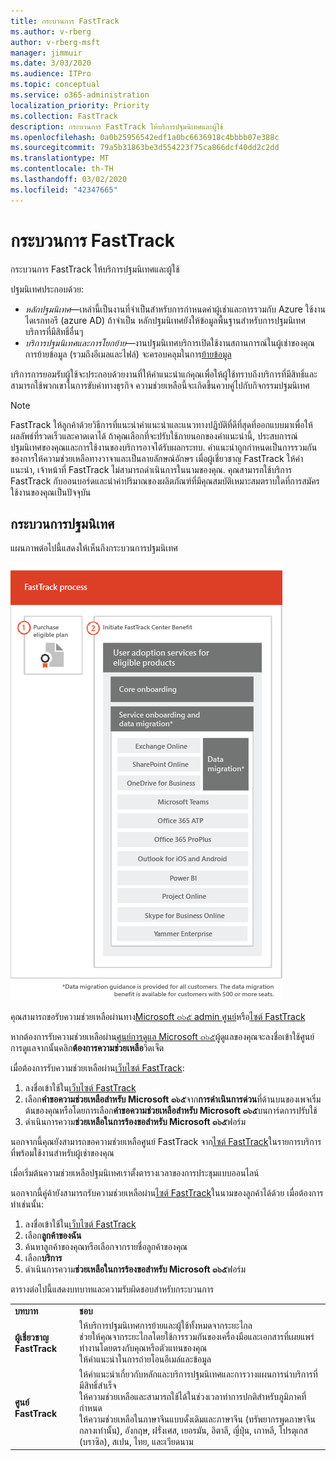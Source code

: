 ```yaml
---
title: กระบวนการ FastTrack
ms.author: v-rberg
author: v-rberg-msft
manager: jimmuir
ms.date: 3/03/2020
ms.audience: ITPro
ms.topic: conceptual
ms.service: o365-administration
localization_priority: Priority
ms.collection: FastTrack
description: กระบวนการ FastTrack ให้บริการปฐมนิเทศและผู้ใช้
ms.openlocfilehash: 0a0b25956542edf1a0bc6636918c4bbbb07e388c
ms.sourcegitcommit: 79a5b31863be3d554223f75ca866dcf40dd2c2dd
ms.translationtype: MT
ms.contentlocale: th-TH
ms.lasthandoff: 03/02/2020
ms.locfileid: "42347665"
---
```

# <a name="the-fasttrack-process"></a>กระบวนการ FastTrack

กระบวนการ FastTrack ให้บริการปฐมนิเทศและผู้ใช้ 
  
ปฐมนิเทศประกอบด้วย:
  
- *หลักปฐมนิเทศ*—เหล่านี้เป็นงานที่จำเป็นสำหรับการกำหนดค่าผู้เช่าและการรวมกับ Azure ใช้งานไดเรกทอรี (azure AD) ถ้าจำเป็น หลักปฐมนิเทศยังให้ข้อมูลพื้นฐานสำหรับการปฐมนิเทศบริการที่มีสิทธิ์อื่นๆ 
- *บริการปฐมนิเทศและการโยกย้าย*—งานปฐมนิเทศบริการเปิดใช้งานสถานการณ์ในผู้เช่าของคุณ การย้ายข้อมูล (รวมถึงอีเมลและไฟล์) จะครอบคลุมในการ[ย้ายข้อมูล](O365-data-migration.md) 
    
บริการการยอมรับผู้ใช้จะประกอบด้วยงานที่ให้คำแนะนำแก่คุณเพื่อให้ผู้ใช้ทราบถึงบริการที่มีสิทธิ์และสามารถใช้พวกเขาในการขับค่าทางธุรกิจ ความช่วยเหลือนี้จะเกิดขึ้นควบคู่ไปกับกิจกรรมปฐมนิเทศ
  
> [!NOTE]
> FastTrack ให้ลูกค้าด้วยวิธีการที่แนะนำคำแนะนำและแนวทางปฏิบัติที่ดีที่สุดที่ออกแบบมาเพื่อให้ผลลัพธ์ที่รวดเร็วและคาดเดาได้ ถ้าคุณเลือกที่จะปรับใช้ภายนอกของคำแนะนำนี้, ประสบการณ์ปฐมนิเทศของคุณและการใช้งานของบริการอาจได้รับผลกระทบ. คำแนะนำถูกกำหนดเป็นการรวมกันของการให้ความช่วยเหลือทางวาจาและเป็นลายลักษณ์อักษร เมื่อผู้เชี่ยวชาญ FastTrack ให้คำแนะนำ, เจ้าหน้าที่ FastTrack ไม่สามารถดำเนินการในนามของคุณ. คุณสามารถใช้บริการ FastTrack กับออนบอร์ดและนำค่าปริมาณของผลิตภัณฑ์ที่มีคุณสมบัติเหมาะสมตราบใดที่การสมัครใช้งานของคุณเป็นปัจจุบัน 
  
## <a name="the-onboarding-process"></a>กระบวนการปฐมนิเทศ

แผนภาพต่อไปนี้แสดงให้เห็นถึงกระบวนการปฐมนิเทศ
  
![ระยะเวลาในการใช้ประโยชน์ปฐมนิเทศ](media/O365-Onboarding-Timeline.png)
  
คุณสามารถขอรับความช่วยเหลือผ่านทาง[Microsoft ๓๖๕ admin ศูนย์](https://go.microsoft.com/fwlink/?linkid=2032704)หรือ[ไซต์ FastTrack](https://go.microsoft.com/fwlink/?linkid=780698) 

หากต้องการรับความช่วยเหลือผ่าน[ศูนย์การดูแล Microsoft ๓๖๕](https://go.microsoft.com/fwlink/?linkid=2032704)ผู้ดูแลของคุณจะลงชื่อเข้าใช้ศูนย์การดูแลจากนั้นคลิก**ต้องการความช่วยเหลือ**วิดเจ็ต 

เมื่อต้องการรับความช่วยเหลือผ่าน[เว็บไซต์ FastTrack](https://go.microsoft.com/fwlink/?linkid=780698): 
1.  ลงชื่อเข้าใช้ใน[เว็บไซต์ FastTrack](https://go.microsoft.com/fwlink/?linkid=780698) 
2.  เลือก**คำขอความช่วยเหลือสำหรับ Microsoft ๓๖๕**จาก**การดำเนินการด่วน**ที่ด้านบนของเพจเริ่มต้นของคุณหรือโดยการเลือก**คำขอความช่วยเหลือสำหรับ Microsoft ๓๖๕**บนการ์ดการปรับใช้
3.  ดำเนินการความ**ช่วยเหลือในการร้องขอสำหรับ Microsoft ๓๖๕**ฟอร์ม 
  
 นอกจากนี้คุณยังสามารถขอความช่วยเหลือศูนย์ FastTrack จาก[ไซต์ FastTrack](https://go.microsoft.com/fwlink/?linkid=780698)ในรายการบริการที่พร้อมใช้งานสำหรับผู้เช่าของคุณ 
    
 เมื่อเริ่มต้นความช่วยเหลือปฐมนิเทศเราตั้งตารางเวลาของการประชุมแบบออนไลน์
    
นอกจากนี้คู่ค้ายังสามารถรับความช่วยเหลือผ่าน[ไซต์ FastTrack](https://go.microsoft.com/fwlink/?linkid=780698)ในนามของลูกค้าได้ด้วย เมื่อต้องการทำเช่นนั้น:
1.  ลงชื่อเข้าใช้ใน[เว็บไซต์ FastTrack](https://go.microsoft.com/fwlink/?linkid=780698) 
2.  เลือก**ลูกค้าของฉัน**
3.  ค้นหาลูกค้าของคุณหรือเลือกจากรายชื่อลูกค้าของคุณ
4.  เลือก**บริการ**
5.  ดำเนินการความ**ช่วยเหลือในการร้องขอสำหรับ Microsoft ๓๖๕**ฟอร์ม 

ตารางต่อไปนี้แสดงบทบาทและความรับผิดชอบสำหรับกระบวนการ
    
|||
|:-----|:-----|
|**บทบาท** <br/> |**ชอบ** <br/> |
|**ผู้เชี่ยวชาญ FastTrack** <br/> |ให้บริการปฐมนิเทศการย้ายและผู้ใช้ทั้งหมดจากระยะไกล  <br/> ช่วยให้คุณจากระยะไกลโดยใช้การรวมกันของเครื่องมือและเอกสารที่เผยแพร่ <br/> ทำงานโดยตรงกับคุณหรือตัวแทนของคุณ <br/> ให้คำแนะนำในการถ่ายโอนอีเมล์และข้อมูล|
|**ศูนย์ FastTrack**  <br/> |ให้คำแนะนำเกี่ยวกับหลักและบริการปฐมนิเทศและการวางแผนการนำบริการที่มีสิทธิ์สำเร็จ  <br/> ให้ความช่วยเหลือและสามารถใช้ได้ในช่วงเวลาทำการปกติสำหรับภูมิภาคที่กำหนด <br/> ให้ความช่วยเหลือในภาษาจีนแบบดั้งเดิมและภาษาจีน (ทรัพยากรพูดภาษาจีนกลางเท่านั้น), อังกฤษ, ฝรั่งเศส, เยอรมัน, อิตาลี, ญี่ปุ่น, เกาหลี, โปรตุเกส (บราซิล), สเปน, ไทย, และเวียดนาม|


  


